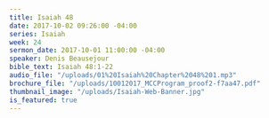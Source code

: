 ```yaml
---
title: Isaiah 48
date: 2017-10-02 09:26:00 -04:00
series: Isaiah
week: 24
sermon_date: 2017-10-01 11:00:00 -04:00
speaker: Denis Beausejour
bible_text: Isaiah 48:1-22
audio_file: "/uploads/01%20Isaiah%20Chapter%2048%201.mp3"
brochure_file: "/uploads/10012017_MCCProgram_proof2-f7aa47.pdf"
thumbnail_image: "/uploads/Isaiah-Web-Banner.jpg"
is_featured: true
---
```


